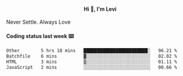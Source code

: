 <h4 style="text-align: center;">Hi 👋, I'm Levi</h4>  Never Settle. Always Love
<!---<img align="right" alt="Coding" width="300" src="https://i.pinimg.com/originals/81/17/8b/81178b47a8598f0c81c4799f2cdd4057.gif"></p> --->

#### Coding status last week ⌨️

<!--START_SECTION:waka-->

```txt
Other        5 hrs 18 mins   ████████████████████████░   96.21 %
Batchfile    6 mins          ▓░░░░░░░░░░░░░░░░░░░░░░░░   02.02 %
HTML         3 mins          ▒░░░░░░░░░░░░░░░░░░░░░░░░   01.11 %
JavaScript   2 mins          ░░░░░░░░░░░░░░░░░░░░░░░░░   00.66 %
```

<!--END_SECTION:waka-->
